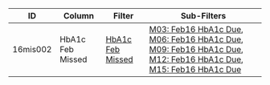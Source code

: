 ID | Column | Filter | Sub-Filters | 
-- | ------ | -------| -----------|
16mis002| HbA1c Feb Missed | [HbA1c Feb Missed](https://github.com/johnnybender/adastandards2017/blob/master/recommendations/rec001.md) | [M03: Feb16 HbA1c Due](https://github.com/johnnybender/adastandards2017/blob/master/recommendations/rec001.md), [M06: Feb16 HbA1c Due](https://github.com/johnnybender/adastandards2017/blob/master/recommendations/rec001.md), [M09: Feb16 HbA1c Due](https://github.com/johnnybender/adastandards2017/blob/master/recommendations/rec001.md), [M12: Feb16 HbA1c Due](https://github.com/johnnybender/adastandards2017/blob/master/recommendations/rec001.md), [M15: Feb16 HbA1c Due](https://github.com/johnnybender/adastandards2017/blob/master/recommendations/rec001.md)
